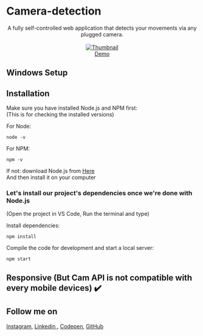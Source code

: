 # Camera-detection
<p align="center">
A fully self-controlled web application that detects your movements via any plugged camera.
<br>
<br>        
<a href="https://houssemlachtar.github.io/Camera-detection/">
        <img alt="Thumbnail" src="#" />
    </a>
<br>
<a href="https://houssemlachtar.github.io/Camera-detection/">
        Demo
    </a>
</p>

## Windows Setup

## Installation
Make sure you have installed Node.js and NPM first:<br>
(This is for checking the installed versions)

For Node:
```
node -v
```
For NPM:
```
npm -v
```

If not: download Node.js from [Here](https://nodejs.org/en/)<br>
And then install it on your computer 

### Let's install our project's dependencies once we're done with Node.js
(Open the project in VS Code, Run the terminal and type)<br>

Install dependencies:

```
npm install
```

Compile the code for development and start a local server:

```
npm start
```

## Responsive (But Cam API is not compatible with every mobile devices) ✔️


## Follow me on

[Instagram](https://www.instagram.com/houssem_lachtar/), [Linkedin ](https://www.linkedin.com/in/houssem-lachtar/), [Codepen](https://codepen.io/houssem-lachtar), [GitHub](https://github.com/houssemlachtar)

